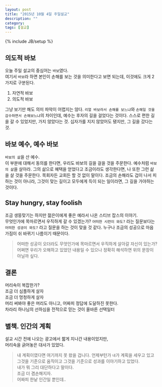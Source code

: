 ```yaml
---
layout: post
title: "2015년 10월 4일 주일설교"
description: ""
category:
tags: [설교]
---
```

{% include JB/setup %}

## 의도적 바보
오늘 주일 설교의 중심어는 `바보`였다.  
여기서 `바보`라 하면 본인이 손해를 보는 것을 의미한다고 보면 되는데, 이것에도 크게 2가지로 구분된다.

1. 자연적 바보
2. 의도적 바보

그냥 보기만 해도 의미 파악이 어렵지는 않다. `리얼 바보라서 손해를 보느냐`와
`손해일 것을 감수하면서 손해보느냐`의 차이인데,
예수는 후자의 길을 걸었다는 것이다.
스스로 편한 길을 갈 수 있었지만, 가지 않았다는 것.
십자가를 지지 않았어도 됐지만, 그 길을 갔다는 것.

## 바보 예수, 예수 바보
`바보의 삶`을 산 예수.  
이 부분에 대해서 동의를 한다면, 우리도 바보의 길을 걸을 것을 주문한다.
예수처럼 `바보의 삶`을 살아라. 그의 삶으로 혜택을 얻었다고 조금이라도 생각한다면,
나 또한 그런 삶을 살 것을 주문한다. 목회자든 교회든 할 것 없이 말이다.
조금의 손해라도 겁이 나서 피하는 것이 아니라, 그것이 맞는 길이고 모두에게 득이 되는 일이라면,
그 길을 가야하는 것이다.

## Stay hungry, stay foolish
조금 생뚱맞기는 하지만 젊은이에게 좋은 예라서 나온 스티브 잡스의 이야기.  
무엇인가에 목마르면서 우직하게 갈 수 있겠는가? `어떠한 시련이 와도?` 라는 질문보다는
`어떠한 성공이 와도?` 라고 질문을 하는 것이 맞을 것 같다.
누구나 조금의 성공으로 마음가짐이 쉬 바뀌기 나름이기 때문이다.
> 어떠한 성공이 오더라도 무엇인가에 목마르면서 우직하게 살아갈 자신이 있는가?
어쩌면 우리가 오해하고 있었던 내용일 수 있으나 정확히 해석하면 위의 문장이 아닐까 싶다.


## 결론
머리속이 복잡한가?  
조금 더 심플하게 살자  
조금 더 멍청하게 살자  
머리 써봐야 좋은 머리도 아니고, 어짜피 정답에 도달하진 못한다.  
차라리 하나님의 선하심을 전적으로 믿는 것이 올바른 선택일터  

## 별책. 인간의 계획
설교 시간 전에 나오는 광고에서 짧게 지나간 내용이었지만,  
머리속을 긁어놓은 대사가 있었다.
> 내 계획이였다면 여기까지 못 왔을 겁니다.
언제부턴가 `내`가 계획을 세우고 있고 그것을 기준으로 움직이고 그것을 기준으로 성과를 이야기하고 있었다.  
내가 뭐 그리 대단하다고 말이다.  
조금 더 겸손해지자.  
어짜피 한낱 인간일 뿐인데..  
